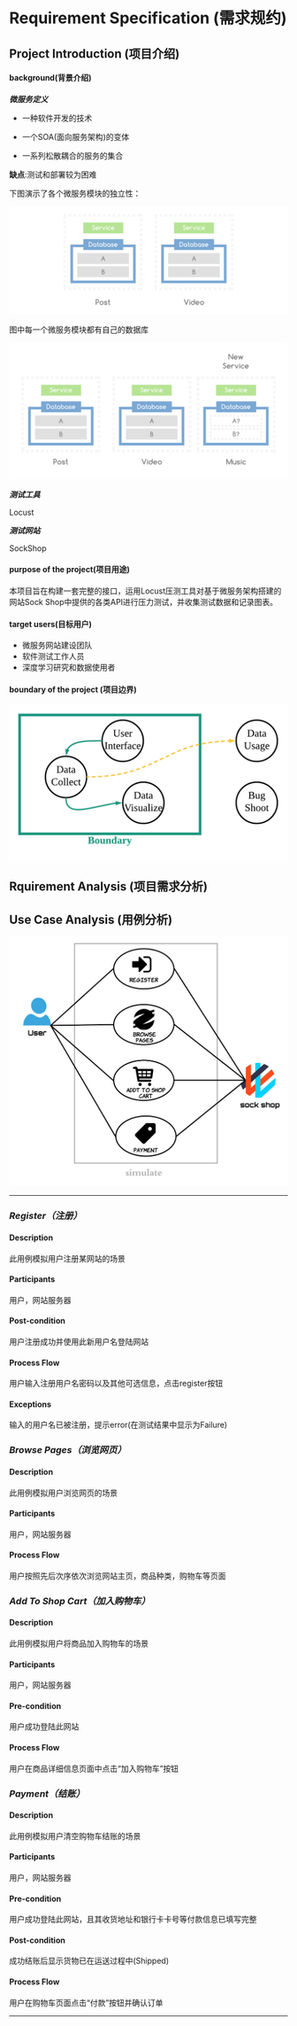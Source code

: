 # Requirement Specification (需求规约)

## Project Introduction (项目介绍)

#### background(背景介绍)

_**微服务定义**_

- 一种软件开发的技术

- 一个SOA(面向服务架构)的变体

- 一系列松散耦合的服务的集合

**缺点**:测试和部署较为困难

下图演示了各个微服务模块的独立性：

![Microservice_Databases](images/requirement_specification/Microservice_Databases.png)

图中每一个微服务模块都有自己的数据库

![Microservice_Databases_with_a_new_service](images/requirement_specification/Microservice_Databases_with_a_new_service.png)

_**测试工具**_

Locust

_**测试网站**_

SockShop 

#### purpose of the project(项目用途)

本项目旨在构建一套完整的接口，运用Locust压测工具对基于微服务架构搭建的网站Sock Shop中提供的各类API进行压力测试，并收集测试数据和记录图表。

#### target users(目标用户)

- 微服务网站建设团队
- 软件测试工作人员
- 深度学习研究和数据使用者

#### boundary of the project (项目边界)

![Boundary](images/requirement_specification/Boundary.png)

## Rquirement Analysis (项目需求分析)



## Use Case Analysis (用例分析)

![Use Case sample](images/requirement_specification/UseCase.png)

---

### _Register（注册）_

#### Description

此用例模拟用户注册某网站的场景

#### Participants

用户，网站服务器

#### Post-condition 

用户注册成功并使用此新用户名登陆网站

#### Process Flow

用户输入注册用户名密码以及其他可选信息，点击register按钮

#### Exceptions 

输入的用户名已被注册，提示error(在测试结果中显示为Failure)



### _Browse Pages（浏览网页）_

#### Description

此用例模拟用户浏览网页的场景

#### Participants

用户，网站服务器

#### Process Flow

用户按照先后次序依次浏览网站主页，商品种类，购物车等页面



### _Add To Shop Cart（加入购物车）_

#### Description

此用例模拟用户将商品加入购物车的场景

#### Participants

用户，网站服务器

#### Pre-condition 

用户成功登陆此网站

#### Process Flow

用户在商品详细信息页面中点击“加入购物车”按钮



### _Payment（结账）_

#### Description

此用例模拟用户清空购物车结账的场景

#### Participants

用户，网站服务器

#### Pre-condition 

用户成功登陆此网站，且其收货地址和银行卡卡号等付款信息已填写完整

#### Post-condition 

成功结账后显示货物已在运送过程中(Shipped)

#### Process Flow

用户在购物车页面点击“付款”按钮并确认订单

---
